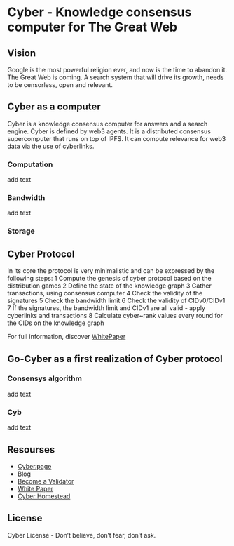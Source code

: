 
# Cyber - Knowledge consensus computer for The Great Web

## Vision

Google is the most powerful religion ever, and now is the time to abandon it. The Great Web is coming. A search system that will drive its growth, needs to be censorless, open and relevant. 

## Cyber as a computer 

Cyber is a knowledge consensus computer for answers and a search engine. Cyber is defined by web3 agents. It is a distributed consensus supercomputer that runs on top of IPFS. It can compute relevance for web3 data via the use of cyberlinks.

### Computation

add text 

### Bandwidth

add text 

### Storage

## Cyber Protocol
In its core the protocol is very minimalistic and can be expressed by the following steps:
1 Compute the genesis of cyber protocol based on the distribution games
2 Define the state of the knowledge graph
3 Gather transactions, using consensus computer
4 Check the validity of the signatures
5 Check the bandwidth limit
6 Check the validity of CIDv0/CIDv1
7 If the signatures, the bandwidth limit and CIDv1 are all valid - apply cyberlinks and transactions
8 Calculate cyber~rank values every round for the CIDs on the knowledge graph

For full information, discover [WhitePaper](https://ipfs.io/ipfs/QmceNpj6HfS81PcCaQXrFMQf7LR5FTLkdG9sbSRNy3UXoZ/)

## Go-Cyber as a first realization of Cyber protocol

### Consensys algorithm

add text 

### Cyb 

add text 

## Resourses

- [Cyber.page](https://cyber.page/)
- [Blog](https://cybercongress.ai/post/) 
- [Become a Validator](https://github.com/cybercongress/congress/blob/master/ecosystem/validators/onboarding.md)
- [White Paper](https://ipfs.io/ipfs/QmceNpj6HfS81PcCaQXrFMQf7LR5FTLkdG9sbSRNy3UXoZ)
- [Cyber Homestead](https://github.com/cybercongress/congress/blob/master/ecosystem/Cyber%20Homestead%20doc.md)

## License

Cyber License - Don’t believe, don’t fear, don’t ask.
